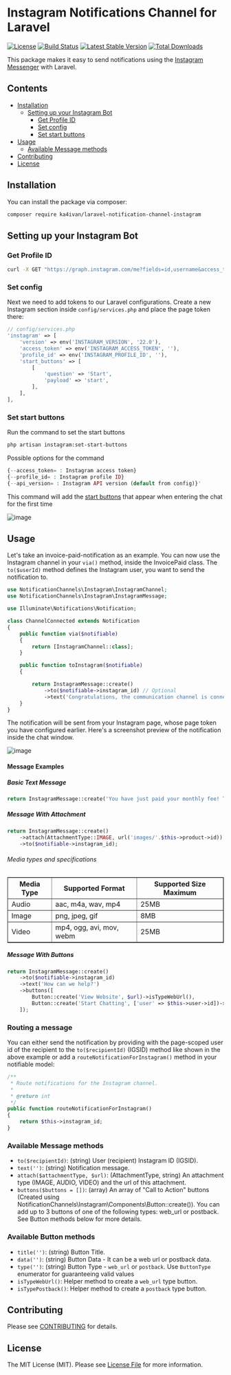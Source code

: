 # Instagram Notifications Channel for Laravel

[![License](https://img.shields.io/packagist/l/ka4ivan/laravel-notification-channel-instagram.svg?style=for-the-badge)](https://packagist.org/packages/ka4ivan/laravel-notification-channel-instagram)
[![Build Status](https://img.shields.io/github/stars/ka4ivan/laravel-notification-channel-instagram.svg?style=for-the-badge)](https://github.com/ka4ivan/laravel-notification-channel-instagram)
[![Latest Stable Version](https://img.shields.io/packagist/v/ka4ivan/laravel-notification-channel-instagram.svg?style=for-the-badge)](https://packagist.org/packages/ka4ivan/laravel-notification-channel-instagram)
[![Total Downloads](https://img.shields.io/packagist/dt/ka4ivan/laravel-notification-channel-instagram.svg?style=for-the-badge)](https://packagist.org/packages/ka4ivan/laravel-notification-channel-instagram)

This package makes it easy to send notifications using the [Instagram Messenger](https://developers.facebook.com/docs/instagram-platform) with Laravel.
 
## Contents

- [Installation](#installation)
    - [Setting up your Instagram Bot](#setting-up-your-instagram-bot)
      - [Get Profile ID](#get-profile-id)
      - [Set config](#set-config)
      - [Set start buttons](#set-start-buttons)
- [Usage](#usage)
    - [Available Message methods](#available-message-methods)
- [Contributing](#contributing)
- [License](#license)


## Installation

You can install the package via composer:

``` bash
composer require ka4ivan/laravel-notification-channel-instagram
```

## Setting up your Instagram Bot

### Get Profile ID
``` bash
curl -X GET "https://graph.instagram.com/me?fields=id,username&access_token=ACCESS_TOKEN"
```

### Set config
Next we need to add tokens to our Laravel configurations. Create a new Instagram section inside `config/services.php` and place the page token there:

```php
// config/services.php
'instagram' => [
    'version' => env('INSTAGRAM_VERSION', '22.0'),
    'access_token' => env('INSTAGRAM_ACCESS_TOKEN', ''),
    'profile_id' => env('INSTAGRAM_PROFILE_ID', ''),
    'start_buttons' => [
        [
            'question' => 'Start',
            'payload' => 'start',
        ],
    ],
],
```

### Set start buttons

Run the command to set the start buttons
``` bash
php artisan instagram:set-start-buttons
```

Possible options for the command
```php
{--access_token= : Instagram access token}
{--profile_id= : Instagram profile ID}
{--api_version= : Instagram API version (default from config)}'
```

This command will add the [start buttons](https://developers.facebook.com/docs/instagram-platform/instagram-api-with-instagram-login/messaging-api/ice-breakers) that appear when entering the chat for the first time

![image](https://github.com/user-attachments/assets/c4a1af25-df9f-4170-973c-c099678955a0)

## Usage

Let's take an invoice-paid-notification as an example.
You can now use the Instagram channel in your `via()` method, inside the InvoicePaid class. The `to($userId)` method defines the Instagram user, you want to send the notification to.

```php
use NotificationChannels\Instagram\InstagramChannel;
use NotificationChannels\Instagram\InstagramMessage;

use Illuminate\Notifications\Notification;

class ChannelConnected extends Notification
{
    public function via($notifiable)
    {
        return [InstagramChannel::class];
    }

    public function toInstagram($notifiable)
    {

        return InstagramMessage::create()
            ->to($notifiable->instagram_id) // Optional
            ->text('Congratulations, the communication channel is connected');
    }
}
```

The notification will be sent from your Instagram page, whose page token you have configured earlier. Here's a screenshot preview of the notification inside the chat window.

![image](https://github.com/user-attachments/assets/30cfd446-fd5f-4dd4-9705-82a820bf7295)

#### Message Examples

##### Basic Text Message

```php
return InstagramMessage::create('You have just paid your monthly fee! Thanks');
```

##### Message With Attachment

```php
return InstagramMessage::create()
    ->attach(AttachmentType::IMAGE, url('images/'.$this->product->id))
    ->to($notifiable->instagram_id);
```

###### Media types and specifications
<table align="center" border="1" cellspacing="0" cellpadding="5"> <thead> <tr> <th>Media Type</th> <th>Supported Format</th> <th>Supported Size Maximum</th> </tr> </thead> <tbody> <tr> <td>Audio</td> <td>aac, m4a, wav, mp4</td> <td>25MB</td> </tr> <tr> <td>Image</td> <td>png, jpeg, gif</td> <td>8MB</td> </tr> <tr> <td>Video</td> <td>mp4, ogg, avi, mov, webm</td> <td>25MB</td> </tr> </tbody> </table>

##### Message With Buttons

```php
return InstagramMessage::create()
    ->to($notifiable->instagram_id)
    ->text('How can we help?')
    ->buttons([
        Button::create('View Website', $url)->isTypeWebUrl(),
        Button::create('Start Chatting', ['user' => $this->user->id])->isTypePostback() // Custom payload sent back to your server
    ]);
```

### Routing a message

You can either send the notification by providing with the page-scoped user id of the recipient to the `to($recipientId)` (IGSID) method like shown in the above example or add a `routeNotificationForInstagram()` method in your notifiable model:

```php
/**
 * Route notifications for the Instagram channel.
 *
 * @return int
 */
public function routeNotificationForInstagram()
{
    return $this->instagram_id;
}
```

### Available Message methods
- `to($recipientId)`: (string) User (recipient) Instagram ID (IGSID).
- `text('')`: (string) Notification message.
- `attach($attachmentType, $url)`: (AttachmentType, string) An attachment type (IMAGE, AUDIO, VIDEO) and the url of this attachment.
- `buttons($buttons = [])`: (array) An array of "Call to Action" buttons (Created using NotificationChannels\Instagram\Components\Button::create()). You can add up to 3 buttons of one of the following types: web_url or postback. See Button methods below for more details.


### Available Button methods
- `title('')`: (string) Button Title.
- `data('')`: (string) Button Data - It can be a web url or postback data.
- `type('')`: (string) Button Type - `web_url` or `postback`. Use `ButtonType` enumerator for guaranteeing valid values
- `isTypeWebUrl()`: Helper method to create a `web_url` type button.
- `isTypePostback()`: Helper method to create a `postback` type button.

## Contributing

Please see [CONTRIBUTING](CONTRIBUTING.md) for details.

## License

The MIT License (MIT). Please see [License File](LICENSE.md) for more information.
